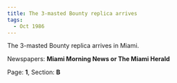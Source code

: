```yaml
---  
title: The 3-masted Bounty replica arrives  
tags:  
  - Oct 1986  
---  
```

  
The 3-masted Bounty replica arrives in Miami.  
  
Newspapers: **Miami Morning News or The Miami Herald**  
  
Page: **1**, Section: **B** 

